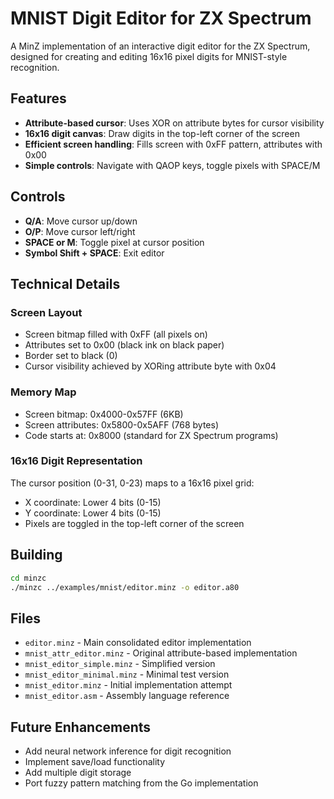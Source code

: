 # MNIST Digit Editor for ZX Spectrum

A MinZ implementation of an interactive digit editor for the ZX Spectrum, designed for creating and editing 16x16 pixel digits for MNIST-style recognition.

## Features

- **Attribute-based cursor**: Uses XOR on attribute bytes for cursor visibility
- **16x16 digit canvas**: Draw digits in the top-left corner of the screen
- **Efficient screen handling**: Fills screen with 0xFF pattern, attributes with 0x00
- **Simple controls**: Navigate with QAOP keys, toggle pixels with SPACE/M

## Controls

- **Q/A**: Move cursor up/down
- **O/P**: Move cursor left/right  
- **SPACE or M**: Toggle pixel at cursor position
- **Symbol Shift + SPACE**: Exit editor

## Technical Details

### Screen Layout
- Screen bitmap filled with 0xFF (all pixels on)
- Attributes set to 0x00 (black ink on black paper)
- Border set to black (0)
- Cursor visibility achieved by XORing attribute byte with 0x04

### Memory Map
- Screen bitmap: 0x4000-0x57FF (6KB)
- Screen attributes: 0x5800-0x5AFF (768 bytes)
- Code starts at: 0x8000 (standard for ZX Spectrum programs)

### 16x16 Digit Representation
The cursor position (0-31, 0-23) maps to a 16x16 pixel grid:
- X coordinate: Lower 4 bits (0-15) 
- Y coordinate: Lower 4 bits (0-15)
- Pixels are toggled in the top-left corner of the screen

## Building

```bash
cd minzc
./minzc ../examples/mnist/editor.minz -o editor.a80
```

## Files

- `editor.minz` - Main consolidated editor implementation
- `mnist_attr_editor.minz` - Original attribute-based implementation
- `mnist_editor_simple.minz` - Simplified version
- `mnist_editor_minimal.minz` - Minimal test version
- `mnist_editor.minz` - Initial implementation attempt
- `mnist_editor.asm` - Assembly language reference

## Future Enhancements

- Add neural network inference for digit recognition
- Implement save/load functionality
- Add multiple digit storage
- Port fuzzy pattern matching from the Go implementation